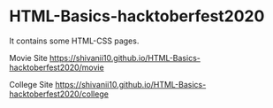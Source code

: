 # HTML-Basics-hacktoberfest2020

It contains some HTML-CSS pages.

Movie Site
https://shivanii10.github.io/HTML-Basics-hacktoberfest2020/movie

College Site
https://shivanii10.github.io/HTML-Basics-hacktoberfest2020/college
